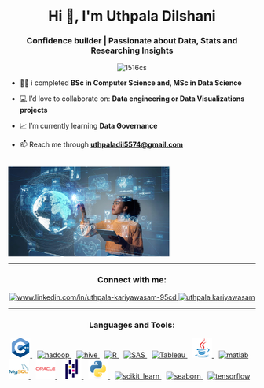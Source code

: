 <h1 align="center">Hi 👋, I'm Uthpala Dilshani</h1>
<h3 align="center"> Confidence builder | Passionate about Data, Stats and Researching Insights </h3>

<p align="center"> <img src="https://komarev.com/ghpvc/?username=1516cs&label=Profile%20views&color=0e75b6&style=flat" alt="1516cs" /> </p>

- 👩‍🎓 i completed **BSc in Computer Science and, MSc in Data Science**

- 💻  I’d love to collaborate on: **Data engineering or Data Visualizations projects**
  
- 📈 I’m currently learning **Data Governance**

- 📫 Reach me through  **uthpaladil5574@gmail.com**
<p> </p>
<br>

 <!-- Centering image using align attribute -->
<a href="https://example.com" target="_blank" rel="noreferrer">
  <img src="https://github.com/1516CS/1516CS/blob/main/data4.jpg?raw=true" alt="Data4" style="width: 65%;" align="center"/>
</a>

---
  <h3 align="center">Connect with me:</h3>
  <p align="center">
    <a href="https://linkedin.com/in/uthpala-kariyawasam" target="_blank">
      <img src="https://raw.githubusercontent.com/rahuldkjain/github-profile-readme-generator/master/src/images/icons/Social/linked-in-alt.svg" alt="www.linkedin.com/in/uthpala-kariyawasam-95cd" height="40" width="50" />
    </a>
    <a href="https://fb.com/uthpala-kariyawasam" target="_blank">
      <img src="https://raw.githubusercontent.com/rahuldkjain/github-profile-readme-generator/master/src/images/icons/Social/facebook.svg" alt="uthpala kariyawasam" height="40" width="50" />
    </a>
  </p>

---
<h3 align="center">Languages and Tools:</h3>
<p align="center">
  <span style="margin-right: 10px;">
    <a href="https://www.w3schools.com/cpp/" target="_blank" rel="noreferrer">
      <img src="https://raw.githubusercontent.com/devicons/devicon/master/icons/cplusplus/cplusplus-original.svg" alt="cplusplus" width="40" height="40"/>
    </a>
  </span>
  <span style="margin-right: 10px;">
    <a href="https://hadoop.apache.org/" target="_blank" rel="noreferrer">
      <img src="https://www.vectorlogo.zone/logos/apache_hadoop/apache_hadoop-icon.svg" alt="hadoop" width="40" height="40"/>
    </a>
  </span>
  <span style="margin-right: 10px;">
    <a href="https://hive.apache.org/" target="_blank" rel="noreferrer">
      <img src="https://www.vectorlogo.zone/logos/apache_hive/apache_hive-icon.svg" alt="hive" width="40" height="40"/>
    </a>
  </span>
  <span style="margin-right: 10px;">
    <a href="https://www.r-project.org/" target="_blank" rel="noreferrer">
      <img src="https://www.r-project.org/Rlogo.png" alt="R" width="40" height="40"/>
    </a>
  </span>
  <span style="margin-right: 10px;">
    <a href="https://www.sas.com/" target="_blank" rel="noreferrer">
      <img src="https://upload.wikimedia.org/wikipedia/commons/a/a5/SAS_Institute_logo.svg" alt="SAS" width="40" height="40"/>
    </a>
  </span>
  <span style="margin-right: 10px;">
    <a href="https://www.tableau.com/" target="_blank" rel="noreferrer">
      <img src="https://upload.wikimedia.org/wikipedia/commons/4/4d/Tableau_Logo.svg" alt="Tableau" width="40" height="40"/>
    </a>
  </span>
  <span style="margin-right: 10px;">
    <a href="https://www.java.com" target="_blank" rel="noreferrer">
      <img src="https://raw.githubusercontent.com/devicons/devicon/master/icons/java/java-original.svg" alt="java" width="40" height="40"/>
    </a>
  </span>
  <span style="margin-right: 10px;">
    <a href="https://www.mathworks.com/" target="_blank" rel="noreferrer">
      <img src="https://upload.wikimedia.org/wikipedia/commons/2/21/Matlab_Logo.png" alt="matlab" width="40" height="40"/>
    </a>
  </span>
  <span style="margin-right: 10px;">
    <a href="https://www.mysql.com/" target="_blank" rel="noreferrer">
      <img src="https://raw.githubusercontent.com/devicons/devicon/master/icons/mysql/mysql-original-wordmark.svg" alt="mysql" width="40" height="40"/>
    </a>
  </span>
  <span style="margin-right: 10px;">
    <a href="https://www.oracle.com/" target="_blank" rel="noreferrer">
      <img src="https://raw.githubusercontent.com/devicons/devicon/master/icons/oracle/oracle-original.svg" alt="oracle" width="40" height="40"/>
    </a>
  </span>
  <span style="margin-right: 10px;">
    <a href="https://pandas.pydata.org/" target="_blank" rel="noreferrer">
      <img src="https://raw.githubusercontent.com/devicons/devicon/2ae2a900d2f041da66e950e4d48052658d850630/icons/pandas/pandas-original.svg" alt="pandas" width="40" height="40"/>
    </a>
  </span>
  <span style="margin-right: 10px;">
    <a href="https://www.python.org" target="_blank" rel="noreferrer">
      <img src="https://raw.githubusercontent.com/devicons/devicon/master/icons/python/python-original.svg" alt="python" width="40" height="40"/>
    </a>
  </span>
  <span style="margin-right: 10px;">
    <a href="https://scikit-learn.org/" target="_blank" rel="noreferrer">
      <img src="https://upload.wikimedia.org/wikipedia/commons/0/05/Scikit_learn_logo_small.svg" alt="scikit_learn" width="40" height="40"/>
    </a>
  </span>
  <span style="margin-right: 10px;">
    <a href="https://seaborn.pydata.org/" target="_blank" rel="noreferrer">
      <img src="https://seaborn.pydata.org/_images/logo-mark-lightbg.svg" alt="seaborn" width="40" height="40"/>
    </a>
  </span>
  <span style="margin-right: 10px;">
    <a href="https://www.tensorflow.org" target="_blank" rel="noreferrer">
      <img src="https://www.vectorlogo.zone/logos/tensorflow/tensorflow-icon.svg" alt="tensorflow" width="40" height="40"/>
    </a>
  </span>
</p>



